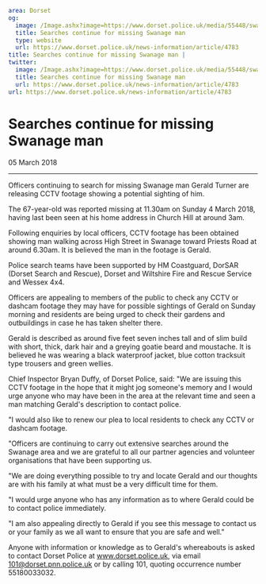 ```yaml
area: Dorset
og:
  image: /Image.ashx?image=https://www.dorset.police.uk/media/55448/swanage-high-street-cctv-4-march-2018.jpg&amp;amp;width=150
  title: Searches continue for missing Swanage man
  type: website
  url: https://www.dorset.police.uk/news-information/article/4783
title: Searches continue for missing Swanage man |
twitter:
  image: /Image.ashx?image=https://www.dorset.police.uk/media/55448/swanage-high-street-cctv-4-march-2018.jpg&amp;amp;width=150
  title: Searches continue for missing Swanage man
  url: https://www.dorset.police.uk/news-information/article/4783
url: https://www.dorset.police.uk/news-information/article/4783
```

# Searches continue for missing Swanage man

05 March 2018

* * *

Officers continuing to search for missing Swanage man Gerald Turner are releasing CCTV footage showing a potential sighting of him.

The 67-year-old was reported missing at 11.30am on Sunday 4 March 2018, having last been seen at his home address in Church Hill at around 3am.

Following enquiries by local officers, CCTV footage has been obtained showing man walking across High Street in Swanage toward Priests Road at around 6.30am. It is believed the man in the footage is Gerald.

Police search teams have been supported by HM Coastguard, DorSAR (Dorset Search and Rescue), Dorset and Wiltshire Fire and Rescue Service and Wessex 4x4.

Officers are appealing to members of the public to check any CCTV or dashcam footage they may have for possible sightings of Gerald on Sunday morning and residents are being urged to check their gardens and outbuildings in case he has taken shelter there.

Gerald is described as around five feet seven inches tall and of slim build with short, thick, dark hair and a greying goatie beard and moustache. It is believed he was wearing a black waterproof jacket, blue cotton tracksuit type trousers and green wellies.

Chief Inspector Bryan Duffy, of Dorset Police, said: "We are issuing this CCTV footage in the hope that it might jog someone's memory and I would urge anyone who may have been in the area at the relevant time and seen a man matching Gerald's description to contact police.

"I would also like to renew our plea to local residents to check any CCTV or dashcam footage.

"Officers are continuing to carry out extensive searches around the Swanage area and we are grateful to all our partner agencies and volunteer organisations that have been supporting us.

"We are doing everything possible to try and locate Gerald and our thoughts are with his family at what must be a very difficult time for them.

"I would urge anyone who has any information as to where Gerald could be to contact police immediately.

"I am also appealing directly to Gerald if you see this message to contact us or your family as we all want to ensure that you are safe and well."

Anyone with information or knowledge as to Gerald's whereabouts is asked to contact Dorset Police at www.dorset.police.uk, via email 101@dorset.pnn.police.uk or by calling 101, quoting occurrence number 55180033032.
